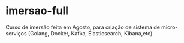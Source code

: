 # imersao-full
Curso de imersão feita em Agosto, para criação de sistema de micro-serviços (Golang, Docker, Kafka, Elasticsearch, Kibana,etc)
